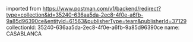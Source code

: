 imported from https://www.postman.com/v1/backend/redirect?type=collection&id=35240-636aa5da-2ec8-4f0e-a6fb-9a85d96390ce&entityId=61563&publisherType=team&publisherId=37129
collectionId: 35240-636aa5da-2ec8-4f0e-a6fb-9a85d96390ce
name: CASABLANCA